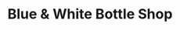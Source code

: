 ---
title: "Blue & White Bottle Shop"
url: /state-college/blue-und-white-bottle-shop/
shop: Getränke
---
